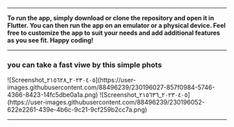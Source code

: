 

<hr>
<b>
To run the app, simply download or clone the repository and open it in Flutter. You can then run the app on an emulator or a physical device. Feel free to customize the app to suit your needs and add additional features as you see fit. Happy coding!
</b>
<hr>
<h3>you can take a fast viwe by this simple phots
</h3>
![Screenshot_٢٠٢٣٠٤٠٥_٢١٥٦٢٨](https://user-images.githubusercontent.com/88496239/230196027-857f0984-5746-4366-8423-14fc5dbe0a1a.png)
![Screenshot_٢٠٢٣٠٤٠٥_٢١٥٦٣٦](https://user-images.githubusercontent.com/88496239/230196052-622e2261-439e-4b6c-9c21-9cf259b2cc7a.png)

<hr>
